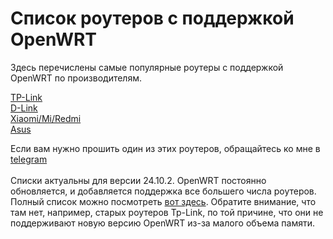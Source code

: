 # Список роутеров с поддержкой OpenWRT

Здесь перечислены самые популярные роутеры с поддержкой OpenWRT по производителям.

[TP-Link](tp-link.md)<br>
[D-Link](d-link.md)<br>
[Xiaomi/Mi/Redmi](xiaomi.md)<br>
[Asus](asus.md)<br>

Если вам нужно прошить один из этих роутеров, обращайтесь ко мне в [telegram](https://t.me/aogudugnp)<br><br>
Списки актуальны для версии 24.10.2. OpenWRT постоянно обновляется, и добавляется поддержка все большего числа роутеров. Полный список можно посмотреть [вот здесь](https://openwrt.org/toh/start). Обратите внимание, что там нет, например, старых роутеров Tp-Link, по той причине, что они не поддерживают новую версию OpenWRT из-за малого объема памяти.
